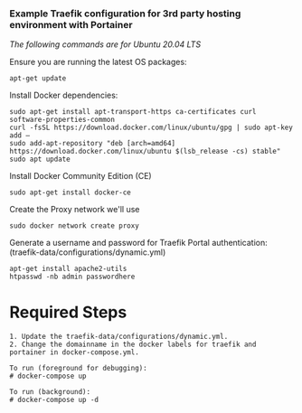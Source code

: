 ### Example Traefik configuration for 3rd party hosting environment with Portainer

*The following commands are for Ubuntu 20.04 LTS*

Ensure you are running the latest OS packages:
```
apt-get update
```

Install Docker dependencies:
```
sudo apt-get install apt-transport-https ca-certificates curl software-properties-common
curl -fsSL https://download.docker.com/linux/ubuntu/gpg | sudo apt-key add –
sudo add-apt-repository "deb [arch=amd64] https://download.docker.com/linux/ubuntu $(lsb_release -cs) stable"
sudo apt update
```

Install Docker Community Edition (CE)
```
sudo apt-get install docker-ce
```

Create the Proxy network we'll use
```
sudo docker network create proxy
```

Generate a username and password for Traefik Portal authentication:
(traefik-data/configurations/dynamic.yml)
```
apt-get install apache2-utils
htpasswd -nb admin passwordhere
```

# Required Steps
```
1. Update the traefik-data/configurations/dynamic.yml.
2. Change the domainname in the docker labels for traefik and portainer in docker-compose.yml.

To run (foreground for debugging):
# docker-compose up

To run (background):
# docker-compose up -d
```

